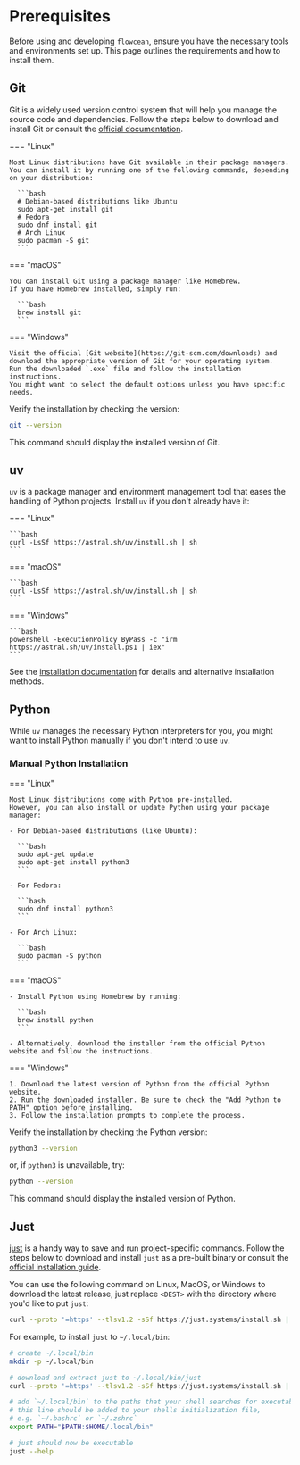# Prerequisites

Before using and developing `flowcean`, ensure you have the necessary tools and environments set up.
This page outlines the requirements and how to install them.

## Git

Git is a widely used version control system that will help you manage the source code and dependencies.
Follow the steps below to download and install Git or consult the [official documentation](https://git-scm.com/book/en/v2/Getting-Started-Installing-Git).

=== "Linux"

    Most Linux distributions have Git available in their package managers.
    You can install it by running one of the following commands, depending on your distribution:

      ```bash
      # Debian-based distributions like Ubuntu
      sudo apt-get install git
      # Fedora
      sudo dnf install git
      # Arch Linux
      sudo pacman -S git
      ```

=== "macOS"

    You can install Git using a package manager like Homebrew.
    If you have Homebrew installed, simply run:

      ```bash
      brew install git
      ```

=== "Windows"

    Visit the official [Git website](https://git-scm.com/downloads) and download the appropriate version of Git for your operating system.
    Run the downloaded `.exe` file and follow the installation instructions.
    You might want to select the default options unless you have specific needs.

Verify the installation by checking the version:

```bash
git --version
```

This command should display the installed version of Git.

## uv

`uv` is a package manager and environment management tool that eases the handling of Python projects.
Install `uv` if you don't already have it:

=== "Linux"

    ```bash
    curl -LsSf https://astral.sh/uv/install.sh | sh
    ```

=== "macOS"

    ```bash
    curl -LsSf https://astral.sh/uv/install.sh | sh
    ```

=== "Windows"

    ```bash
    powershell -ExecutionPolicy ByPass -c "irm https://astral.sh/uv/install.ps1 | iex"
    ```

See the [installation documentation](https://docs.astral.sh/uv/getting-started/installation/) for details and alternative installation methods.

## Python

While `uv` manages the necessary Python interpreters for you, you might want to install Python manually if you don't intend to use `uv`.

### Manual Python Installation

=== "Linux"

    Most Linux distributions come with Python pre-installed.
    However, you can also install or update Python using your package manager:

    - For Debian-based distributions (like Ubuntu):

      ```bash
      sudo apt-get update
      sudo apt-get install python3
      ```

    - For Fedora:

      ```bash
      sudo dnf install python3
      ```

    - For Arch Linux:

      ```bash
      sudo pacman -S python
      ```

=== "macOS"

    - Install Python using Homebrew by running:

      ```bash
      brew install python
      ```

    - Alternatively, download the installer from the official Python website and follow the instructions.

=== "Windows"

    1. Download the latest version of Python from the official Python website.
    2. Run the downloaded installer. Be sure to check the "Add Python to PATH" option before installing.
    3. Follow the installation prompts to complete the process.

Verify the installation by checking the Python version:

```bash
python3 --version
```

or, if `python3` is unavailable, try:

```bash
python --version
```

This command should display the installed version of Python.

## Just

[just](https://github.com/casey/just) is a handy way to save and run project-specific commands.
Follow the steps below to download and install `just` as a pre-built binary or consult the [official installation guide](https://github.com/casey/just?tab=readme-ov-file#installation).

You can use the following command on Linux, MacOS, or Windows to download the latest release, just replace `<DEST>` with the directory where you'd like to put `just`:

```bash
curl --proto '=https' --tlsv1.2 -sSf https://just.systems/install.sh | bash -s -- --to <DEST>
```

For example, to install `just` to `~/.local/bin`:

```bash
# create ~/.local/bin
mkdir -p ~/.local/bin

# download and extract just to ~/.local/bin/just
curl --proto '=https' --tlsv1.2 -sSf https://just.systems/install.sh | bash -s -- --to ~/.local/bin

# add `~/.local/bin` to the paths that your shell searches for executables
# this line should be added to your shells initialization file,
# e.g. `~/.bashrc` or `~/.zshrc`
export PATH="$PATH:$HOME/.local/bin"

# just should now be executable
just --help
```
